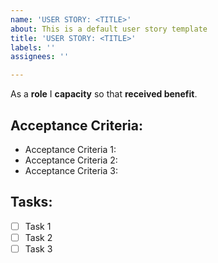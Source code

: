 ```yaml
---
name: 'USER STORY: <TITLE>'
about: This is a default user story template
title: 'USER STORY: <TITLE>'
labels: ''
assignees: ''

---
```


As a **role** I **capacity** so that **received benefit**.

## Acceptance Criteria:

 - Acceptance Criteria 1:
 - Acceptance Criteria 2:
 - Acceptance Criteria 3:

## Tasks:

- [ ] Task 1
- [ ] Task 2
- [ ] Task 3
